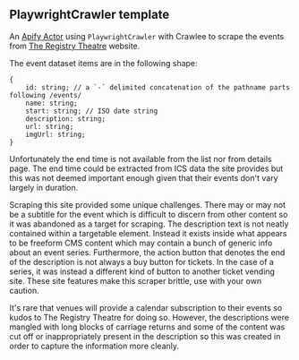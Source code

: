 ## PlaywrightCrawler template

 An [Apify Actor](https://apify.com/actors) using `PlaywrightCrawler` with Crawlee to scrape the events from [The Registry Theatre](https://registrytheatre.com/) website.

The event dataset items are in the following shape:
```
{
    id: string; // a `-` delimited concatenation of the pathname parts following /events/
    name: string;
    start: string; // ISO date string
    description: string;
    url: string;
    imgUrl: string;
}
```

Unfortunately the end time is not available from the list nor from details page. The end time could be extracted from ICS data the site provides but this was not deemed important enough given that their events don't vary largely in duration.

Scraping this site provided some unique challenges. There may or may not be a subtitle for the event which is difficult to discern from other content so it was abandoned as a target for scraping. The description text is not neatly contained within a targetable element. Instead it exists inside what appears to be freeform CMS content which may contain a bunch of generic info about an event series. Furthermore, the action button that denotes the end of the description is not always a buy button for tickets. In the case of a series, it was instead a different kind of button to another ticket vending site. These site features make this scraper brittle, use with your own caution.

It's rare that venues will provide a calendar subscription to their events so kudos to The Registry Theatre for doing so. However, the descriptions were mangled with long blocks of carriage returns and some of the content was cut off or inappropriately present in the description so this was created in order to capture the information more cleanly.

